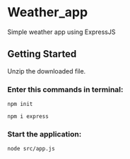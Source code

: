 # Weather_app
Simple weather app using ExpressJS

## Getting Started
Unzip the downloaded file.

### Enter this commands in terminal:
```
npm init
```
```
npm i express
```

### Start the application:
```
node src/app.js
```

